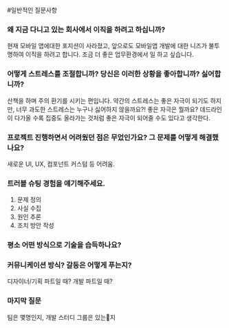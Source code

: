 #일반적인 질문사항

### 왜 지금 다니고 있는 회사에서 이직을 하려고 하십니까?
현재 모바일 앱에대한 포지션이 사라졌고, 앞으로도 모바일앱 개발에 대한 니즈가 불투명하여 이직을 하려고 합니다. 조금 더 좋은 업무환경에서 일 하고 싶습니다.

### 어떻게 스트레스를 조절합니까? 당신은 이러한 상황을 좋아합니까? 싫어합니까?
산책을 하며 주의 환기를 시키는 편입니다. 약간의 스트레스는 좋은 자극이 되기도 하지만, 너무 과도한 스트레스는 누구나 싫어하지 않을까요?!
좋은 자극은 뭘까요?
데드라인이 다가올 수록 집중도 올라가는 것처럼 좋은 자극이 되어줄 수도 있다고 생각한다.

### 프로젝트 진행하면서 어려웠던 점은 무었인가요? 그 문제를 어떻게 해결했나요?
새로운 UI, UX, 컴포넌트 커스텀 등 어려움.

### 트러블 슈팅 경험을 얘기해주세요.
1. 문제 정의
2. 사실 수집
3. 원인 추론
4. 조치 방안 작성

### 평소 어떤 방식으로 기술을 습득하나요?

### 커뮤니케이션 방식? 갈등은 어떻게 푸는지?
디자이너/기획 파트일 때?
개발 파트일 때?

### 마지막 질문
팀은 몇명인지, 개발 스터디 그룹은 있는지
